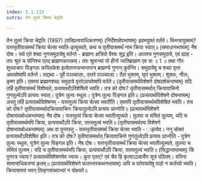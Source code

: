 ```yaml
---
index: 5.1.115
sutra: तेन तुल्यं क्रिया चेद्वतिः

---
```

 तेन तुल्यं क्रिया चेद्वतिः (1997) (वतिप्रत्ययाधिकरणम्) (निर्देशाक्षेपभाष्यम्) इदमयुक्तं वर्तते। किमत्रायुक्तम्? यत्तत्तृतीयासमर्थं क्रिया चेत्सा भवति-ःइत्युच्यते, कथं च तृतीयासमर्थं नाम क्रिया स्यात्॥ (समाधानभाष्यम्) नैष दोषः। सर्व एते शब्दा गुणसमुदायेषु वर्तन्ते - ब्राह्मणः क्षत्रियो वैश्यः शूद्र इति। आतश्च गुणसमुदाये, एवं ह्याह -  तपः श्रुतं च योनिश्च एतद् ब्राह्मणकारकम्। तपः श्रुताभ्यां यो हीनो जातिब्राह्मण एव सः ॥ 1 ॥ तथा गौरः शुच्याचारः पिङ्गलः कपिलकेश इत्येतानप्यभ्यन्तरान् ब्राह्मण्ये गुणान् कुर्वन्ति। समुदायेषु च शब्दा वृत्ता अवयवेष्वपि वर्तन्ते। तद्यथा - पूर्वे पञ्ञ्चालाः, उत्तरे पञ्ञ्चालाः। तैलं भुक्तम्, घृतं भुक्तम्। शुक्लः, नीलः, कृष्ण इति। एवमयं ब्राह्मणशब्दः समुदाये वृत्तोऽवयवेष्वपि वर्तते॥ (तृतीयासमर्थविशेषणे दोषदर्शकभाष्यम्) यदि तर्हि तृतीयासमर्थं विशेष्यते, प्रत्ययार्थोऽविशेषितो भवति। तत्र को दोषः? तृतीयासमर्थात् क्रियावाचिनो गुणतुल्येऽपि प्रत्ययः स्यात्। पुत्रेण तुल्यः स्थूलः। पुत्रेण तुल्यः पिङ्गल इति॥ (प्रत्ययार्थविशेषणे दोषभाष्यम्) अस्तु तर्हि प्रत्ययार्थविशेषणम् - यत्तत्तुल्यं क्रिया चेत्सा भवतीति। एवमपि तृतीयासमर्थमविशेषितं भवति। तत्र को दोषः? तृतीयासमर्थादक्रियावाचिनः क्रियातुल्येऽपि प्रत्ययः प्राप्नोति॥ (प्रत्ययार्थविशेषणे दोषाभावबोधकभाष्यम्) नैष दोषः। यत्तत्तुल्यं क्रिया चेत्सा भवतीत्युच्यते। तुलया च संमितं तुल्यम्, यदि च तृतीयासमर्थमपि क्रिया, प्रत्ययार्थोऽपि क्रिया, ततस्तुल्यं भवति॥ (तृतीयासमर्थस्य विशेषणे दोषाभावबोधकभाष्यम्) अथ वा पुनरस्तु - यत्तत्तृतीयासमर्थं क्रिया चेत्सा भवति - ःइत्येव। ननु चोक्तं प्रत्ययार्थोऽविशेषित इति। तत्र को दोषः? तृतीयासमर्थात् क्रियावाचिनो गुणतुल्येऽपि प्रत्ययः प्राप्नोति - पुत्रेण तुल्यः स्थूलः, पुत्रेण तुल्यः पिङ्गल इति। नैष दोषः। यत्तत्तृतीयासमर्थं क्रिया चेत्सा भवतीत्युच्यते, तुलया च संमितं तुल्यम्। यदि च तृतीयासमर्थमपि क्रिया, प्रत्ययार्थोऽपि क्रिया, ततस्तुल्यं भवति॥ (सिद्धान्तभाष्यम्) किं पुनरत्र ज्यायः? प्रत्ययार्थविशेषणमेव ज्यायः। कुत एतत्? एवं चैव हि कृत्वाऽऽचार्येण सूत्रं पठितम्। वतिना सामानाधिकरण्यं कृतम्॥ (प्रत्ययार्थविशेषणे फलान्तरकथनभाष्यम्) अपि च वतेरव्ययेषु पाठो न कर्तव्यो भवति। क्रियायामयं भवन् लिङ्गसंख्याभ्यां न योक्ष्यते॥ 